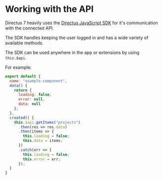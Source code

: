 # Working with the API

Directus 7 heavily uses the [Directus JavaScript SDK](https://github.com/directus/directus-sdk-javascript/) for it's communication with the connected API.

The SDK handles keeping the user logged in and has a wide variety of available methods. 

The SDK can be used anywhere in the app or extensions by using `this.$api`.

For example:

```js
export default {
  name: "example-component",
  data() {
    return {
      loading: false,
      error: null,
      data: null
    };
  },
  created() {
    this.$api.getItems("projects")
      .then(res => res.data)
      .then(items => {
        this.loading = false;
        this.data = items;
      })
      .catch(err => {
        this.loading = false;
        this.error = err;
      });
  }
}
```

